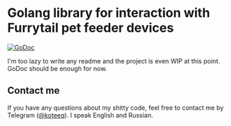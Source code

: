 # Golang library for interaction with Furrytail pet feeder devices

[![GoDoc](https://godoc.org/github.com/aprosvetova/furrytail?status.svg)](https://godoc.org/github.com/aprosvetova/furrytail)

I'm too lazy to write any readme and the project is even WIP at this point. GoDoc should be enough for now.

## Contact me
If you have any questions about my shitty code, feel free to contact me by Telegram ([@koteeq](https://t.me/koteeq)). I speak English and Russian.
